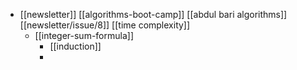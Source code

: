 - [[newsletter]] [[algorithms-boot-camp]] [[abdul bari algorithms]] [[newsletter/issue/8]] [[time complexity]]
	- [[integer-sum-formula]]
		- [[induction]]
		-